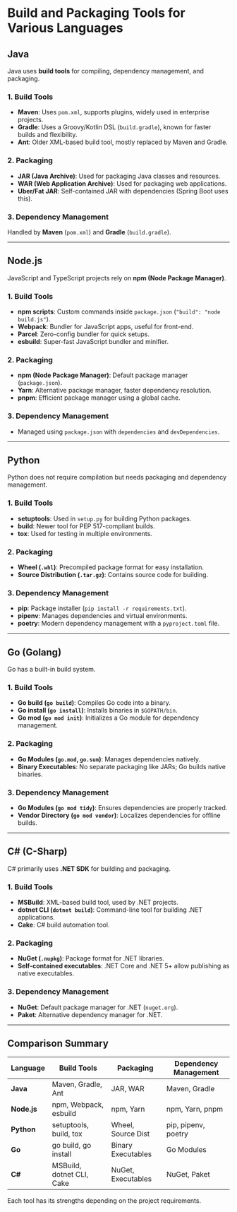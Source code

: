 # Build and Packaging Tools for Various Languages

## Java
Java uses **build tools** for compiling, dependency management, and packaging.

### 1. Build Tools
- **Maven**: Uses `pom.xml`, supports plugins, widely used in enterprise projects.
- **Gradle**: Uses a Groovy/Kotlin DSL (`build.gradle`), known for faster builds and flexibility.
- **Ant**: Older XML-based build tool, mostly replaced by Maven and Gradle.

### 2. Packaging
- **JAR (Java Archive)**: Used for packaging Java classes and resources.
- **WAR (Web Application Archive)**: Used for packaging web applications.
- **Uber/Fat JAR**: Self-contained JAR with dependencies (Spring Boot uses this).

### 3. Dependency Management
Handled by **Maven** (`pom.xml`) and **Gradle** (`build.gradle`).

---

## Node.js
JavaScript and TypeScript projects rely on **npm (Node Package Manager)**.

### 1. Build Tools
- **npm scripts**: Custom commands inside `package.json` (`"build": "node build.js"`).
- **Webpack**: Bundler for JavaScript apps, useful for front-end.
- **Parcel**: Zero-config bundler for quick setups.
- **esbuild**: Super-fast JavaScript bundler and minifier.

### 2. Packaging
- **npm (Node Package Manager)**: Default package manager (`package.json`).
- **Yarn**: Alternative package manager, faster dependency resolution.
- **pnpm**: Efficient package manager using a global cache.

### 3. Dependency Management
- Managed using `package.json` with `dependencies` and `devDependencies`.

---

## Python
Python does not require compilation but needs packaging and dependency management.

### 1. Build Tools
- **setuptools**: Used in `setup.py` for building Python packages.
- **build**: Newer tool for PEP 517-compliant builds.
- **tox**: Used for testing in multiple environments.

### 2. Packaging
- **Wheel (`.whl`)**: Precompiled package format for easy installation.
- **Source Distribution (`.tar.gz`)**: Contains source code for building.

### 3. Dependency Management
- **pip**: Package installer (`pip install -r requirements.txt`).
- **pipenv**: Manages dependencies and virtual environments.
- **poetry**: Modern dependency management with a `pyproject.toml` file.

---

## Go (Golang)
Go has a built-in build system.

### 1. Build Tools
- **Go build (`go build`)**: Compiles Go code into a binary.
- **Go install (`go install`)**: Installs binaries in `$GOPATH/bin`.
- **Go mod (`go mod init`)**: Initializes a Go module for dependency management.

### 2. Packaging
- **Go Modules (`go.mod`, `go.sum`)**: Manages dependencies natively.
- **Binary Executables**: No separate packaging like JARs; Go builds native binaries.

### 3. Dependency Management
- **Go Modules (`go mod tidy`)**: Ensures dependencies are properly tracked.
- **Vendor Directory (`go mod vendor`)**: Localizes dependencies for offline builds.

---

## C# (C-Sharp)
C# primarily uses **.NET SDK** for building and packaging.

### 1. Build Tools
- **MSBuild**: XML-based build tool, used by .NET projects.
- **dotnet CLI (`dotnet build`)**: Command-line tool for building .NET applications.
- **Cake**: C# build automation tool.

### 2. Packaging
- **NuGet (`.nupkg`)**: Package format for .NET libraries.
- **Self-contained executables**: .NET Core and .NET 5+ allow publishing as native executables.

### 3. Dependency Management
- **NuGet**: Default package manager for .NET (`nuget.org`).
- **Paket**: Alternative dependency manager for .NET.

---

## Comparison Summary

| Language  | Build Tools | Packaging | Dependency Management |
|-----------|------------|-----------|----------------------|
| **Java**  | Maven, Gradle, Ant | JAR, WAR | Maven, Gradle |
| **Node.js** | npm, Webpack, esbuild | npm, Yarn | npm, Yarn, pnpm |
| **Python** | setuptools, build, tox | Wheel, Source Dist | pip, pipenv, poetry |
| **Go** | go build, go install | Binary Executables | Go Modules |
| **C#** | MSBuild, dotnet CLI, Cake | NuGet, Executables | NuGet, Paket |

Each tool has its strengths depending on the project requirements.
